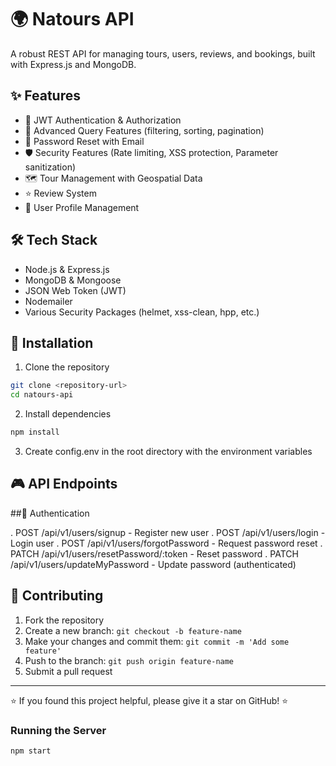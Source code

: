# 🌍 Natours API

A robust REST API for managing tours, users, reviews, and bookings, built with Express.js and MongoDB.

## ✨ Features

- 🔐 JWT Authentication & Authorization
- 🎯 Advanced Query Features (filtering, sorting, pagination)
- 📧 Password Reset with Email
- 🛡️ Security Features (Rate limiting, XSS protection, Parameter sanitization)
- 🗺️ Tour Management with Geospatial Data
- ⭐ Review System
- 👥 User Profile Management

## 🛠️ Tech Stack

- Node.js & Express.js
- MongoDB & Mongoose
- JSON Web Token (JWT)
- Nodemailer
- Various Security Packages (helmet, xss-clean, hpp, etc.)

## 🚀 Installation

1. Clone the repository
```bash
git clone <repository-url>
cd natours-api
```
2. Install dependencies
```bash
npm install
```
3. Create config.env in the root directory with the environment variables

## 🎮 API Endpoints

  ##👤 Authentication

  . POST /api/v1/users/signup - Register new user
  . POST /api/v1/users/login - Login user
  . POST /api/v1/users/forgotPassword - Request password reset
  . PATCH /api/v1/users/resetPassword/:token - Reset password
  . PATCH /api/v1/users/updateMyPassword - Update password (authenticated)





## 🤝 Contributing

1. Fork the repository
2. Create a new branch: `git checkout -b feature-name`
3. Make your changes and commit them: `git commit -m 'Add some feature'`
4. Push to the branch: `git push origin feature-name`
5. Submit a pull request


---

⭐️ If you found this project helpful, please give it a star on GitHub! ⭐️



### Running the Server

```bash
npm start
